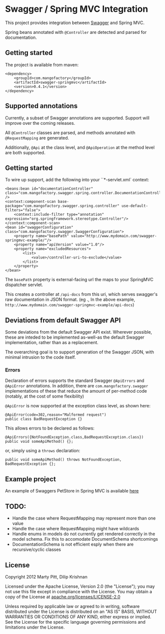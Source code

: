 # Swagger / Spring MVC Integration

This project provides integration between [Swagger](https://github.com/wordnik/swagger-core) and Spring MVC.

Spring beans annotated with `@Controller` are detected and parsed for documentation.

## Getting started
The project is available from maven:

	<dependency>
  		<groupId>com.mangofactory</groupId>
  		<artifactId>swagger-springmvc</artifactId>
  		<version>0.4.1</version>
	</dependency>
	

## Supported annotations
Currently, a subset of Swagger annotations are supported.  Support will improve over the coming releases.

All `@Controller` classes are parsed, and methods annotated with `@RequestMapping` are generated.
  
Additionally, `@Api` at the class level, and `@ApiOperation` at the method level are both supported.
			
## Getting started
To wire up support, add the following into your ``*-servlet.xml` context:

    <beans:bean id="documentationController" class="com.mangofactory.swagger.spring.controller.DocumentationController" />	
    <context:component-scan base-package="com.mangofactory.swagger.spring.controller" use-default-filters="false">
        <context:include-filter type="annotation" expression="org.springframework.stereotype.Controller"/>
    </context:component-scan>
    <bean id="swaggerConfiguration" class="com.mangofactory.swagger.SwaggerConfiguration">
        <property name="basePath" value="http://www.mydomain.com/swagger-springmvc-example/"/>
        <property name="apiVersion" value="1.0"/>
        <property name="excludedResources">
            <list>
                <value>/controller-uri-to-exclude</value>
            </list>
        </property>
    </bean>

The `basePath` property is external-facing url the maps to your SpringMVC dispatcher servlet.

This creates a controller at `/api-docs` from this uri, which serves swagger's raw documentation in JSON format.  (eg
., In the above example,  `http://www.mydomain.com/swagger-springmvc-example/api-docs`)

## Deviations from default Swagger API
Some deviations from the default Swagger API exist.  Wherever possible, these are inteded to be implemented as-well-as the default Swagger implementation, rather than as a replacement.

The overarching goal is to support generation of the Swagger JSON, with minimal intrusion to the code itself.

### Errors
Declaration of errors supports the standard Swagger `@ApiErrors` and `@ApiError` annotations.
In addition, there are `com.mangofactory.swagger` implementations of these that reduce the amount of per-method code (notably, at the cost of some flexibility)

`@ApiError` is now supported at the exception class level, as shown here:

    @ApiError(code=302,reason="Malformed request")
    public class BadRequestException {}

This allows errors to be declared as follows:

	@ApiErrors({NotFoundException.class,BadRequestException.class})
	public void someApiMethod() {};

or, simply using a `throws` declaration:

	public void someApiMethod() throws NotFoundException, BadRequestException {};

## Example project
An example of Swaggers PetStore in Spring MVC is available [here](https://github.com/martypitt/swagger-springmvc-example)

## TODO:
- Handle the case where RequestMapping may represent more than one value
- Handle the case where RequestMapping might have wildcards
- Handle enums in models do not currently get rendered correctly in the model schema. Fix this to accomodate DocumentSchema shortcomings
- DocumentationSchema is not efficient esply when there are recursive/cyclic classes

License
-------

Copyright 2012 Marty Pitt, Dilip Krishnan

Licensed under the Apache License, Version 2.0 (the "License");
you may not use this file except in compliance with the License.
You may obtain a copy of the License at [apache.org/licenses/LICENSE-2.0](http://www.apache.org/licenses/LICENSE-2.0)

Unless required by applicable law or agreed to in writing, software
distributed under the License is distributed on an "AS IS" BASIS,
WITHOUT WARRANTIES OR CONDITIONS OF ANY KIND, either express or implied.
See the License for the specific language governing permissions and
limitations under the License.

